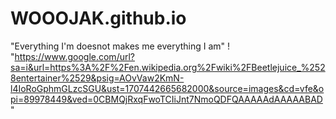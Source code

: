 # WOOOJAK.github.io
"Everything I'm doesnot makes me everything I am"
! "https://www.google.com/url?sa=i&url=https%3A%2F%2Fen.wikipedia.org%2Fwiki%2FBeetlejuice_%2528entertainer%2529&psig=AOvVaw2KmN-l4IoRoGphmGLzcSGU&ust=1707442665682000&source=images&cd=vfe&opi=89978449&ved=0CBMQjRxqFwoTCIiJnt7NmoQDFQAAAAAdAAAAABAD"
